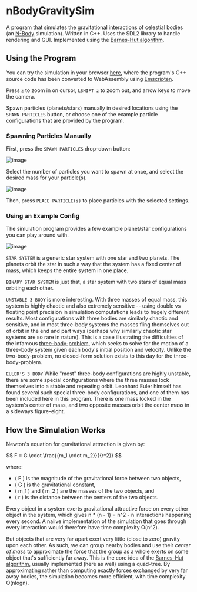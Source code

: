 # nBodyGravitySim

A program that simulates the gravitational interactions of celestial bodies (an [N-Body](https://en.wikipedia.org/wiki/N-body_simulation) simulation).
Written in C++. Uses the SDL2 library to handle rendering and GUI. Implemented using the [Barnes-Hut algorithm](https://en.wikipedia.org/wiki/Barnes%E2%80%93Hut_simulation).

## Using the Program

You can try the simulation in your browser [here](https://nbodygravitysim.pages.dev/), where the program's C++ source code has been converted to WebAssembly using [Emscripten](https://emscripten.org/).

Press ```z``` to zoom in on cursor,  ```LSHIFT z``` to zoom out, and arrow keys to move the camera.

Spawn particles (planets/stars) manually in desired locations using the ```SPAWN PARTICLES``` button, or choose one of the example particle configurations that are provided by the program. 

### Spawning Particles Manually

First, press the ```SPAWN PARTICLES``` drop-down button:

![image](https://github.com/michahn01/nBodyGravitySim/assets/113268235/5932de72-ac9f-4710-8a91-661d339f4acb)

Select the number of particles you want to spawn at once, and select the desired mass for your particle(s). 

![image](https://github.com/michahn01/nBodyGravitySim/assets/113268235/71c5d000-079a-43ec-85b7-b16244d4da7d)


Then, press ```PLACE PARTICLE(s)``` to place particles with the selected settings.

### Using an Example Config

The simulation program provides a few example planet/star configurations you can play around with. 

![image](https://github.com/michahn01/nBodyGravitySim/assets/113268235/9dc9bc53-a7ff-47c9-9d00-0334e97a5b9d)

```STAR SYSTEM``` is a generic star system with one star and two planets. The planets orbit the star in such a way that the system has a fixed center of mass, which keeps the entire system in one place.

```BINARY STAR SYSTEM``` is just that, a star system with two stars of equal mass orbiting each other.

```UNSTABLE 3 BODY``` is more interesting. With three masses of equal mass, this system is highly
chaotic and also extremely sensitive -- using double vs floating point precision in simulation computations leads to hugely different results. Most configurations with three bodies are similarly chaotic and sensitive, and in most three-body systems the masses fling themselves out of orbit in the end and part ways (perhaps why similarly chaotic star systems are so rare in nature). This is a case illustrating the difficulties of the infamous [three-body-problem](https://en.wikipedia.org/wiki/Three-body_problem), which seeks to 
solve for the motion of a three-body system given each body's initial position and velocity. Unlike the two-body-problem, no closed-form
solution exists to this day for the three-body-problem. 

```EULER'S 3 BODY``` While "most" three-body configurations are highly unstable, there are some special configurations where the three masses lock themselves into a stable and repeating orbit. Leonhard Euler himself has found several such special three-body configurations, and one of them has been included here in this program. There is one mass locked in the system's center of mass, and two opposite masses orbit the center mass in a sideways figure-eight.

## How the Simulation Works

Newton's equation for gravitational attraction is given by:

$$ F = G \cdot \frac{{m_1 \cdot m_2}}{{r^2}} \$$

where:
- \( F \) is the magnitude of the gravitational force between two objects,
- \( G \) is the gravitational constant,
- \( m_1 \) and \( m_2 \) are the masses of the two objects, and
- \( r \) is the distance between the centers of the two objects.

Every object in a system exerts gravitational attractive force on every other object in the system, which gives n * (n - 1) = n^2 - n interactions happening every second. A naiive implementation of the simulation that goes through every interaction would therefore have time complexity O(n^2).

But objects that are very far apart exert very little (close to zero) gravity upon each other. As such, we can group nearby bodies and use their _center of mass_ to approximate the force that the group as a whole exerts on some object that's sufficiently far away. This is the core idea of the [Barnes-Hut algorithm](https://en.wikipedia.org/wiki/Barnes%E2%80%93Hut_simulation), usually implemented (here as well) using a quad-tree. By approximating rather than computing exactly forces exchanged by very far away bodies, the simulation becomes more efficient, with time complexity O(nlogn).
